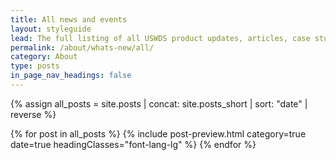 ```yaml
---
title: All news and events
layout: styleguide
lead: The full listing of all USWDS product updates, articles, case studies and more.
permalink: /about/whats-new/all/
category: About
type: posts
in_page_nav_headings: false
---
```


{% assign all_posts = site.posts | concat: site.posts_short | sort: "date" | reverse %}

<div class="margin-top-6">
  {% for post in all_posts %}
    {% include post-preview.html
      category=true
      date=true
      headingClasses="font-lang-lg"
    %}
  {% endfor %}
</div>
